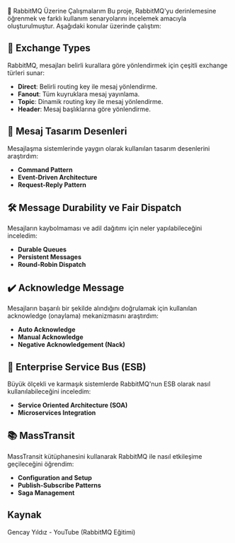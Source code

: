 🚀 RabbitMQ Üzerine Çalışmalarım
Bu proje, RabbitMQ'yu derinlemesine öğrenmek ve farklı kullanım senaryolarını incelemek amacıyla oluşturulmuştur. Aşağıdaki konular üzerinde çalıştım:

## 📜 Exchange Types  
RabbitMQ, mesajları belirli kurallara göre yönlendirmek için çeşitli exchange türleri sunar:  
- **Direct**: Belirli routing key ile mesaj yönlendirme.  
- **Fanout**: Tüm kuyruklara mesaj yayınlama.  
- **Topic**: Dinamik routing key ile mesaj yönlendirme.  
- **Header**: Mesaj başlıklarına göre yönlendirme.  

## 🎨 Mesaj Tasarım Desenleri
Mesajlaşma sistemlerinde yaygın olarak kullanılan tasarım desenlerini araştırdım:
- **Command Pattern**
- **Event-Driven Architecture**
- **Request-Reply Pattern**

## 🛠️ Message Durability ve Fair Dispatch
Mesajların kaybolmaması ve adil dağıtımı için neler yapılabileceğini inceledim:
- **Durable Queues**
- **Persistent Messages**
- **Round-Robin Dispatch**

## ✔️ Acknowledge Message

Mesajların başarılı bir şekilde alındığını doğrulamak için kullanılan acknowledge (onaylama) mekanizmasını araştırdım:
- **Auto Acknowledge**
- **Manual Acknowledge**
- **Negative Acknowledgement (Nack)**

## 🏢 Enterprise Service Bus (ESB)

Büyük ölçekli ve karmaşık sistemlerde RabbitMQ'nun ESB olarak nasıl kullanılabileceğini inceledim:
- **Service Oriented Architecture (SOA)**
- **Microservices Integration**

## 📚 MassTransit

MassTransit kütüphanesini kullanarak RabbitMQ ile nasıl etkileşime geçileceğini öğrendim:
- **Configuration and Setup**
- **Publish-Subscribe Patterns**
- **Saga Management**

## Kaynak
Gencay Yıldız - YouTube (RabbitMQ Eğitimi)
